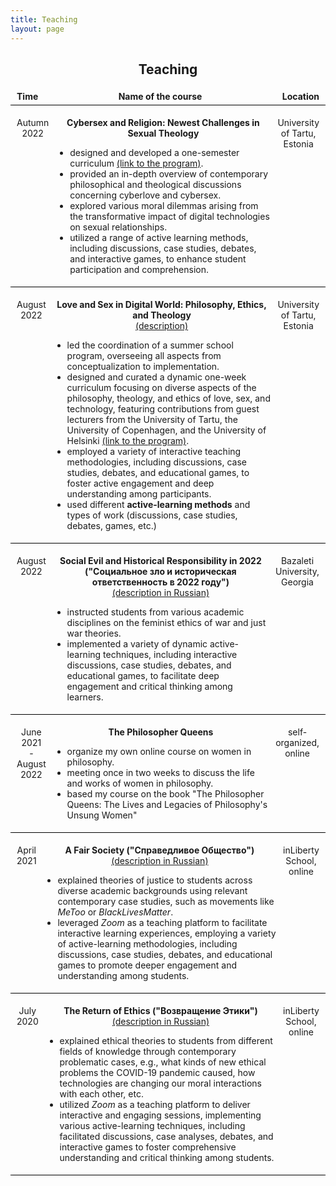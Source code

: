 ```yaml
---
title: Teaching
layout: page
---
```


<h2 align="center">Teaching</h2>

<div style="border: none;">  
    <div style="display: flex; justify-content: space-between; align-items: center; padding: 5px 10px; border-bottom: 1px solid black;">
        <div style="text-align: center;"><b>Time</b></div>
        <div style="text-align: center;"><b>Name of the course</b></div>
        <div style="text-align: center;"><b>Location</b></div>
    </div>
     <div style="display: flex; justify-content: space-between; align-items: flex-start; padding: 5px 10px; border-bottom: 1px solid black;">
        <div style="text-align: center;"><p>Autumn 2022</p></div>
        <div style="padding: 0 10px;">
            <p style="text-align: center;"><b>Cybersex and Religion: Newest Challenges in Sexual Theology</b></p>
            <ul style="text-align: left;">
                <li>designed and developed a one-semester curriculum <a href="https://drive.google.com/file/d/1lBmRxsH46rFjLhsKWp0Xq92KIvetE1_x/view?usp=sharing">(link to the program)</a>.</li>
                <li>provided an in-depth overview of contemporary philosophical and theological discussions concerning cyberlove and cybersex.</li>
                <li>explored various moral dilemmas arising from the transformative impact of digital technologies on sexual relationships.</li>
                <li>utilized a range of active learning methods, including discussions, case studies, debates, and interactive games, to enhance student participation and comprehension.</li>
</ul>
</div>
<div style="text-align: center;"><p>University of Tartu, <br>Estonia</p></div>
</div>
     <div style="display: flex; justify-content: space-between; align-items: flex-start; padding: 5px 10px; border-bottom: 1px solid black;">
        <div style="text-align: center;"><p>August 2022</p></div>
        <div style="padding: 0 10px;">
            <p style="text-align: center;"><b>Love and Sex in Digital World: Philosophy, Ethics, and Theology</b> <br> <a href="https://ut.ee/et/node/137447">(description)</a></p>
            <ul style="text-align: left;">
                <li>led the coordination of a summer school program, overseeing all aspects from conceptualization to implementation.</li>
                <li>designed and curated a dynamic one-week curriculum focusing on diverse aspects of the philosophy, theology, and ethics of love, sex, and technology, featuring contributions from guest lecturers from the University of Tartu, the University of Copenhagen, and the University of Helsinki <a href="https://drive.google.com/file/d/1EkvTOpuWoX5ZbV2ho9Y7LOBohT87Bjq5/view?usp=sharing">(link to the program)</a>.</li>
                <li>employed a variety of interactive teaching methodologies, including discussions, case studies, debates, and educational games, to foster active engagement and deep understanding among participants.</li>
                <li>used different <b>active-learning methods</b> and types of work (discussions, case studies, debates, games, etc.)</li>
</ul>
</div>
<div style="text-align: center;"><p>University of Tartu, Estonia</p></div>
</div>
    <div style="display: flex; justify-content: space-between; align-items: flex-start; padding: 5px 10px; border-bottom: 1px solid black;">
        <div style="text-align: center;"><p>August 2022</p></div>
        <div style="padding: 0 10px;">
            <p style="text-align: center;"><b>Social Evil and Historical Responsibility in 2022</b> <br> <b>("Социальное зло и историческая ответственность в 2022 году")</b> <br> <a href="https://bazaleti.notion.site/2022-b8ba8404dc074cd9aba4f956d3753b42#174fc8375cbf4d609fbeed31ac981446">(description in Russian)</a></p>
            <ul style="text-align: left;">
                <li>instructed students from various academic disciplines on the feminist ethics of war and just war theories.</li>
                <li>implemented a variety of dynamic active-learning techniques, including interactive discussions, case studies, debates, and educational games, to facilitate deep engagement and critical thinking among learners.</li>
            </ul>
        </div>
        <div style="text-align: center;"><p>Bazaleti University, Georgia</p></div>
    </div>
    <div style="display: flex; justify-content: space-between; align-items: flex-start; padding: 5px 10px; border-bottom: 1px solid black;">
        <div style="text-align: center;"><p>June <br>2021<br> - August <br>2022</p></div>
        <div style="padding: 0 10px;">
            <p style="text-align: center;"><b>The Philosopher Queens</b></p>
            <ul style="text-align: left;">
                <li>organize my own online course on women in philosophy.</li>
                <li>meeting once in two weeks to discuss the life and works of women in philosophy.</li>
                <li>based my course on the book "The Philosopher Queens: The Lives and Legacies of Philosophy's Unsung Women" </li>
            </ul>
        </div>
        <div style="text-align: center;"><p>self-organized, online</p></div>
    </div>
<div style="display: flex; justify-content: space-between; align-items: flex-start; padding: 5px 10px; border-bottom: 1px solid black;">
    <div style="text-align: center;"><p>April 2021</p></div>
    <div style="padding: 0 10px;">
        <p style="text-align: center;"><b>A Fair Society ("Справедливое Общество")</b> <br> <a href="https://www.inliberty.ru/schools-justice/">(description in Russian)</a></p>
        <ul style="text-align: left;">
            <li>explained theories of justice to students across diverse academic backgrounds using relevant contemporary case studies, such as movements like <i>MeToo</i> or <i>BlackLivesMatter</i>.</li>
            <li>leveraged <i>Zoom</i> as a teaching platform to facilitate interactive learning experiences, employing a variety of active-learning methodologies, including discussions, case studies, debates, and educational games to promote deeper engagement and understanding among students.</li>
        </ul>
    </div>
    <div style="text-align: center;"><p>inLiberty School, online</p></div>
</div>
<div style="display: flex; justify-content: space-between; align-items: flex-start; padding: 5px 10px; border-bottom: 1px solid black;">
    <div style="text-align: center;"><p>July 2020</p></div>
    <div style="padding: 0 10px;">
        <p style="text-align: center;"><b>The Return of Ethics ("Возвращение Этики")</b><br><a href="https://www.inliberty.ru/ithink-ethics/">(description in Russian)</a></p>
        <ul style="text-align: left;">
            <li>explained ethical theories to students from different fields of knowledge through contemporary problematic cases, e.g., what kinds of new ethical problems the COVID-19 pandemic caused, how technologies are changing our moral interactions with each other, etc.</li>
            <li>utilized <i>Zoom</i> as a teaching platform to deliver interactive and engaging sessions, implementing various active-learning techniques, including facilitated discussions, case analyses, debates, and interactive games to foster comprehensive understanding and critical thinking among students.</li>
        </ul>
    </div>
    <div style="text-align: center;"><p>inLiberty School, online</p></div>
</div>
</div>
